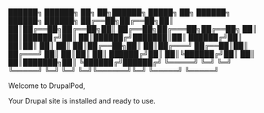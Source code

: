 ██████╗ ██████╗ ██╗   ██╗██████╗  █████╗ ██╗     ██████╗  ██████╗ ██████╗ 
██╔══██╗██╔══██╗██║   ██║██╔══██╗██╔══██╗██║     ██╔══██╗██╔═══██╗██╔══██╗
██║  ██║██████╔╝██║   ██║██████╔╝███████║██║     ██████╔╝██║   ██║██║  ██║
██║  ██║██╔══██╗██║   ██║██╔═══╝ ██╔══██║██║     ██╔═══╝ ██║   ██║██║  ██║
██████╔╝██║  ██║╚██████╔╝██║     ██║  ██║███████╗██║     ╚██████╔╝██████╔╝
╚═════╝ ╚═╝  ╚═╝ ╚═════╝ ╚═╝     ╚═╝  ╚═╝╚══════╝╚═╝      ╚═════╝ ╚═════╝ 

Welcome to DrupalPod,

Your Drupal site is installed and ready to use.